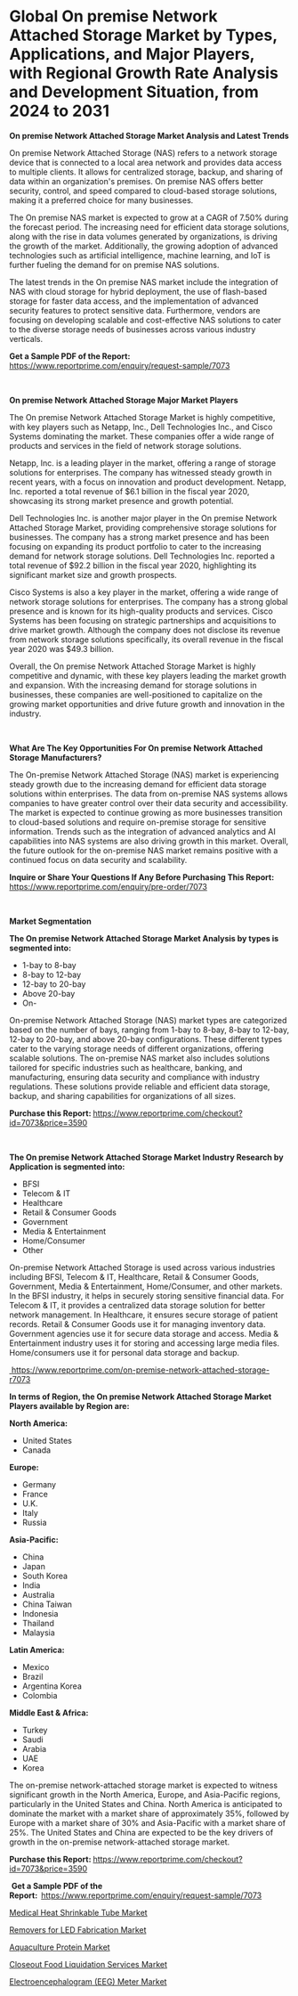 <p><h1>Global On premise Network Attached Storage Market by Types, Applications, and Major Players, with Regional Growth Rate Analysis and Development Situation, from 2024 to 2031</h1></p><p><strong>On premise Network Attached Storage Market Analysis and Latest Trends</strong></p>
<p><p>On premise Network Attached Storage (NAS) refers to a network storage device that is connected to a local area network and provides data access to multiple clients. It allows for centralized storage, backup, and sharing of data within an organization's premises. On premise NAS offers better security, control, and speed compared to cloud-based storage solutions, making it a preferred choice for many businesses.</p><p>The On premise NAS market is expected to grow at a CAGR of 7.50% during the forecast period. The increasing need for efficient data storage solutions, along with the rise in data volumes generated by organizations, is driving the growth of the market. Additionally, the growing adoption of advanced technologies such as artificial intelligence, machine learning, and IoT is further fueling the demand for on premise NAS solutions.</p><p>The latest trends in the On premise NAS market include the integration of NAS with cloud storage for hybrid deployment, the use of flash-based storage for faster data access, and the implementation of advanced security features to protect sensitive data. Furthermore, vendors are focusing on developing scalable and cost-effective NAS solutions to cater to the diverse storage needs of businesses across various industry verticals.</p></p>
<p><strong>Get a Sample PDF of the Report:&nbsp;</strong> <a href="https://www.reportprime.com/enquiry/request-sample/7073">https://www.reportprime.com/enquiry/request-sample/7073</a></p>
<p>&nbsp;</p>
<p><strong>On premise Network Attached Storage Major Market Players</strong></p>
<p><p>The On premise Network Attached Storage Market is highly competitive, with key players such as Netapp, Inc., Dell Technologies Inc., and Cisco Systems dominating the market. These companies offer a wide range of products and services in the field of network storage solutions.</p><p>Netapp, Inc. is a leading player in the market, offering a range of storage solutions for enterprises. The company has witnessed steady growth in recent years, with a focus on innovation and product development. Netapp, Inc. reported a total revenue of $6.1 billion in the fiscal year 2020, showcasing its strong market presence and growth potential.</p><p>Dell Technologies Inc. is another major player in the On premise Network Attached Storage Market, providing comprehensive storage solutions for businesses. The company has a strong market presence and has been focusing on expanding its product portfolio to cater to the increasing demand for network storage solutions. Dell Technologies Inc. reported a total revenue of $92.2 billion in the fiscal year 2020, highlighting its significant market size and growth prospects.</p><p>Cisco Systems is also a key player in the market, offering a wide range of network storage solutions for enterprises. The company has a strong global presence and is known for its high-quality products and services. Cisco Systems has been focusing on strategic partnerships and acquisitions to drive market growth. Although the company does not disclose its revenue from network storage solutions specifically, its overall revenue in the fiscal year 2020 was $49.3 billion.</p><p>Overall, the On premise Network Attached Storage Market is highly competitive and dynamic, with these key players leading the market growth and expansion. With the increasing demand for storage solutions in businesses, these companies are well-positioned to capitalize on the growing market opportunities and drive future growth and innovation in the industry.</p></p>
<p>&nbsp;</p>
<p><strong>What Are The Key Opportunities For On premise Network Attached Storage Manufacturers?</strong></p>
<p><p>The On-premise Network Attached Storage (NAS) market is experiencing steady growth due to the increasing demand for efficient data storage solutions within enterprises. The data from on-premise NAS systems allows companies to have greater control over their data security and accessibility. The market is expected to continue growing as more businesses transition to cloud-based solutions and require on-premise storage for sensitive information. Trends such as the integration of advanced analytics and AI capabilities into NAS systems are also driving growth in this market. Overall, the future outlook for the on-premise NAS market remains positive with a continued focus on data security and scalability.</p></p>
<p><strong>Inquire or Share Your Questions If Any Before Purchasing This Report:</strong> <a href="https://www.reportprime.com/enquiry/pre-order/7073">https://www.reportprime.com/enquiry/pre-order/7073</a></p>
<p>&nbsp;</p>
<p><strong>Market Segmentation</strong></p>
<p><strong>The On premise Network Attached Storage Market Analysis by types is segmented into:</strong></p>
<p><ul><li>1-bay to 8-bay</li><li>8-bay to 12-bay</li><li>12-bay to 20-bay</li><li>Above 20-bay</li><li>On-</li></ul></p>
<p><p>On-premise Network Attached Storage (NAS) market types are categorized based on the number of bays, ranging from 1-bay to 8-bay, 8-bay to 12-bay, 12-bay to 20-bay, and above 20-bay configurations. These different types cater to the varying storage needs of different organizations, offering scalable solutions. The on-premise NAS market also includes solutions tailored for specific industries such as healthcare, banking, and manufacturing, ensuring data security and compliance with industry regulations. These solutions provide reliable and efficient data storage, backup, and sharing capabilities for organizations of all sizes.</p></p>
<p><strong>Purchase this Report:&nbsp;</strong><a href="https://www.reportprime.com/checkout?id=7073&price=3590">https://www.reportprime.com/checkout?id=7073&price=3590</a></p>
<p>&nbsp;</p>
<p><strong>The On premise Network Attached Storage Market Industry Research by Application is segmented into:</strong></p>
<p><ul><li>BFSI</li><li>Telecom & IT</li><li>Healthcare</li><li>Retail & Consumer Goods</li><li>Government</li><li>Media & Entertainment</li><li>Home/Consumer</li><li>Other</li></ul></p>
<p><p>On-premise Network Attached Storage is used across various industries including BFSI, Telecom & IT, Healthcare, Retail & Consumer Goods, Government, Media & Entertainment, Home/Consumer, and other markets. In the BFSI industry, it helps in securely storing sensitive financial data. For Telecom & IT, it provides a centralized data storage solution for better network management. In Healthcare, it ensures secure storage of patient records. Retail & Consumer Goods use it for managing inventory data. Government agencies use it for secure data storage and access. Media & Entertainment industry uses it for storing and accessing large media files. Home/consumers use it for personal data storage and backup.</p></p>
<p><a href="https://www.reportprime.com/on-premise-network-attached-storage-r7073">&nbsp;https://www.reportprime.com/on-premise-network-attached-storage-r7073</a></p>
<p><strong>In terms of Region, the On premise Network Attached Storage Market Players available by Region are:</strong></p>
<p>
    <p> <strong> North America: </strong>
        <ul>
            <li>United States</li>
            <li>Canada</li>
        </ul>
        </p> 
    <p> <strong> Europe: </strong>
        <ul>
            <li>Germany</li>
            <li>France</li>
            <li>U.K.</li>
            <li>Italy</li>
            <li>Russia</li>
        </ul>
        </p> 
    <p> <strong> Asia-Pacific: </strong>
        <ul>
            <li>China</li>
            <li>Japan</li>
            <li>South Korea</li>
            <li>India</li>
            <li>Australia</li>
            <li>China Taiwan</li>
            <li>Indonesia</li>
            <li>Thailand</li>
            <li>Malaysia</li>
        </ul>
        </p> 
    <p> <strong> Latin America: </strong>
        <ul>
            <li>Mexico</li>
            <li>Brazil</li>
            <li>Argentina Korea</li>
            <li>Colombia</li>
        </ul>
        </p> 
    <p> <strong> Middle East & Africa: </strong>
        <ul>
            <li>Turkey</li>
            <li>Saudi</li>
            <li>Arabia</li>
            <li>UAE</li>
            <li>Korea</li>
        </ul>
    </p>
    </p>
<p><p>The on-premise network-attached storage market is expected to witness significant growth in the North America, Europe, and Asia-Pacific regions, particularly in the United States and China. North America is anticipated to dominate the market with a market share of approximately 35%, followed by Europe with a market share of 30% and Asia-Pacific with a market share of 25%. The United States and China are expected to be the key drivers of growth in the on-premise network-attached storage market.</p></p>
<p><strong>Purchase this Report: </strong><a href="https://www.reportprime.com/checkout?id=7073&price=3590">https://www.reportprime.com/checkout?id=7073&price=3590</a></p>
<p>&nbsp;<strong>Get a Sample PDF of the Report:&nbsp;&nbsp;</strong><a href="https://www.reportprime.com/enquiry/request-sample/7073">https://www.reportprime.com/enquiry/request-sample/7073</a></p>
<p><strong></strong></p>
<p><p><a href="https://medium.com/@ikeschumm18/medical-heat-shrinkable-tube-market-trends-a-detailed-study-of-its-market-segmentation-and-de4649d48f81">Medical Heat Shrinkable Tube Market</a></p><p><a href="https://www.linkedin.com/pulse/removers-led-fabrication-marke-hamp-shire-gex9c?trackingId=UjBBbd%2BBR8KaEwluLnLvlA%3D%3D">Removers for LED Fabrication Market</a></p><p><a href="https://github.com/globismark/Market-Research-Report-List-5/blob/main/aquaculture-protein-market.md">Aquaculture Protein Market</a></p><p><a href="https://github.com/susanjprice2023/Market-Research-Report-List-2/blob/main/closeout-food-liquidation-services-market.md">Closeout Food Liquidation Services Market</a></p><p><a href="https://medium.com/@jarredmertz90/electroencephalogram-eeg-meter-market-indicators-market-size-regional-breakdown-market-player-9a9d59c5591d">Electroencephalogram (EEG) Meter Market</a></p></p>